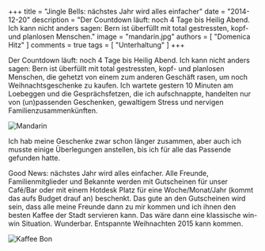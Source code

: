 +++
title = "Jingle Bells: nächstes Jahr wird alles einfacher"
date = "2014-12-20"
description = "Der Countdown läuft: noch 4 Tage bis Heilig Abend. Ich kann nicht anders sagen: Bern ist überfüllt mit total gestressten, kopf- und planlosen Menschen."
image = "mandarin.jpg"
authors = [ "Domenica Hitz" ]
comments = true
tags = [ "Unterhaltung" ]
+++

Der Countdown läuft: noch 4 Tage bis Heilig Abend. Ich kann nicht anders sagen: Bern ist überfüllt mit total gestressten, kopf- und planlosen Menschen, die gehetzt von einem zum anderen Geschäft rasen, um noch Weihnachtsgeschenke zu kaufen. Ich wartete gestern 10 Minuten am Loebeggen und die Gesprächsfetzen, die ich aufschnappte, handelten nur von  (un)passenden Geschenken, gewaltigem Stress und nervigen Familienzusammenkünften.

![Mandarin](mandarin.jpg)

Ich hab meine Geschenke zwar schon länger zusammen, aber auch ich musste einige Überlegungen anstellen, bis ich für alle das Passende gefunden hatte. 

Good News: nächstes Jahr wird alles einfacher. Alle Freunde, Familienmitglieder und Bekannte werden mit Gutscheinen für unser Café/Bar oder mit einem Hotdesk Platz für eine Woche/Monat/Jahr (kommt das aufs Budget drauf an) beschenkt. Das gute an den Gutscheinen wird sein, dass alle meine Freunde dann zu mir kommen und ich ihnen den besten Kaffee der Stadt servieren kann. Das wäre dann eine klassische win-win Situation. Wunderbar. Entspannte Weihnachten 2015 kann kommen. 

![Kaffee Bon](kaffee-bon.jpg)